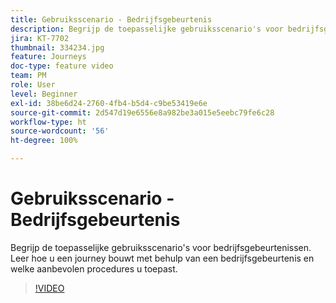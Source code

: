 ```yaml
---
title: Gebruiksscenario - Bedrijfsgebeurtenis
description: Begrijp de toepasselijke gebruiksscenario's voor bedrijfsgebeurtenissen. Leer hoe u een journey bouwt met behulp van een bedrijfsgebeurtenis en welke aanbevolen procedures u toepast.
jira: KT-7702
thumbnail: 334234.jpg
feature: Journeys
doc-type: feature video
team: PM
role: User
level: Beginner
exl-id: 38be6d24-2760-4fb4-b5d4-c9be53419e6e
source-git-commit: 2d547d19e6556e8a982be3a015e5eebc79fe6c28
workflow-type: ht
source-wordcount: '56'
ht-degree: 100%

---
```


# Gebruiksscenario - Bedrijfsgebeurtenis

Begrijp de toepasselijke gebruiksscenario&#39;s voor bedrijfsgebeurtenissen. Leer hoe u een journey bouwt met behulp van een bedrijfsgebeurtenis en welke aanbevolen procedures u toepast.

>[!VIDEO](https://video.tv.adobe.com/v/334234?quality=12&learn=on)

